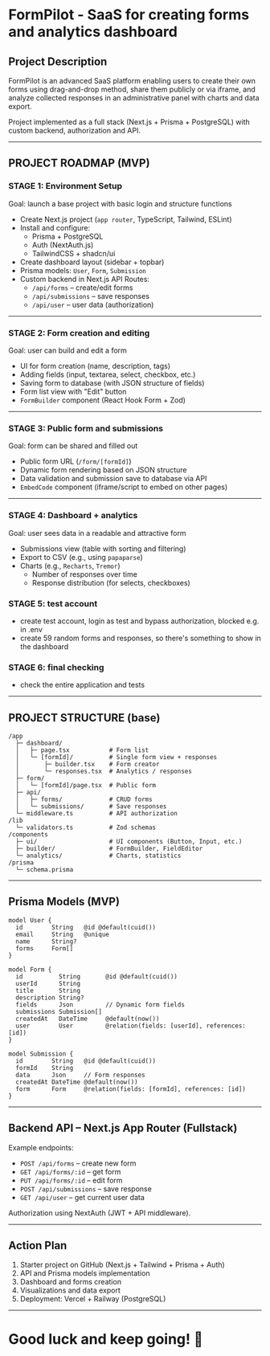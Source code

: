 # FormPilot - SaaS for creating forms and analytics dashboard

## Project Description

FormPilot is an advanced SaaS platform enabling users to create their own forms using drag-and-drop method, share them publicly or via iframe, and analyze collected responses in an administrative panel with charts and data export.

Project implemented as a full stack (Next.js + Prisma + PostgreSQL) with custom backend, authorization and API.

---

## PROJECT ROADMAP (MVP)

### STAGE 1: Environment Setup

Goal: launch a base project with basic login and structure functions

- Create Next.js project (`app router`, TypeScript, Tailwind, ESLint)
- Install and configure:
  - Prisma + PostgreSQL
  - Auth (NextAuth.js)
  - TailwindCSS + shadcn/ui
- Create dashboard layout (sidebar + topbar)
- Prisma models: `User`, `Form`, `Submission`
- Custom backend in Next.js API Routes:
  - `/api/forms` – create/edit forms
  - `/api/submissions` – save responses
  - `/api/user` – user data (authorization)

---

### STAGE 2: Form creation and editing

Goal: user can build and edit a form

- UI for form creation (name, description, tags)
- Adding fields (input, textarea, select, checkbox, etc.)
- Saving form to database (with JSON structure of fields)
- Form list view with "Edit" button
- `FormBuilder` component (React Hook Form + Zod)

---

### STAGE 3: Public form and submissions

Goal: form can be shared and filled out

- Public form URL (`/form/[formId]`)
- Dynamic form rendering based on JSON structure
- Data validation and submission save to database via API
- `EmbedCode` component (iframe/script to embed on other pages)

---

### STAGE 4: Dashboard + analytics

Goal: user sees data in a readable and attractive form

- Submissions view (table with sorting and filtering)
- Export to CSV (e.g., using `papaparse`)
- Charts (e.g., `Recharts`, `Tremor`)
  - Number of responses over time
  - Response distribution (for selects, checkboxes)

### STAGE 5: test account

- create test account, login as test and bypass authorization, blocked e.g. in .env
- create 59 random forms and responses, so there's something to show in the dashboard

### STAGE 6: final checking

- check the entire application and tests

---

## PROJECT STRUCTURE (base)

```
/app
  ├─ dashboard/
  │   ├─ page.tsx           # Form list
  │   └─ [formId]/          # Single form view + responses
  │       ├─ builder.tsx    # Form creator
  │       └─ responses.tsx  # Analytics / responses
  ├─ form/
  │   └─ [formId]/page.tsx  # Public form
  ├─ api/
  │   ├─ forms/             # CRUD forms
  │   └─ submissions/       # Save responses
  └─ middleware.ts          # API authorization
/lib
  └─ validators.ts          # Zod schemas
/components
  ├─ ui/                    # UI components (Button, Input, etc.)
  ├─ builder/               # FormBuilder, FieldEditor
  └─ analytics/             # Charts, statistics
/prisma
  └─ schema.prisma
```

---

## Prisma Models (MVP)

```prisma
model User {
  id        String   @id @default(cuid())
  email     String   @unique
  name      String?
  forms     Form[]
}

model Form {
  id          String       @id @default(cuid())
  userId      String
  title       String
  description String?
  fields      Json         // Dynamic form fields
  submissions Submission[]
  createdAt   DateTime     @default(now())
  user        User         @relation(fields: [userId], references: [id])
}

model Submission {
  id        String   @id @default(cuid())
  formId    String
  data      Json     // Form responses
  createdAt DateTime @default(now())
  form      Form     @relation(fields: [formId], references: [id])
}
```

---

## Backend API – Next.js App Router (Fullstack)

Example endpoints:

- `POST /api/forms` – create new form
- `GET /api/forms/:id` – get form
- `PUT /api/forms/:id` – edit form
- `POST /api/submissions` – save response
- `GET /api/user` – get current user data

Authorization using NextAuth (JWT + API middleware).

---

## Action Plan

1. Starter project on GitHub (Next.js + Tailwind + Prisma + Auth)
2. API and Prisma models implementation
3. Dashboard and forms creation
4. Visualizations and data export
5. Deployment: Vercel + Railway (PostgreSQL)

---

# Good luck and keep going! 🚀

